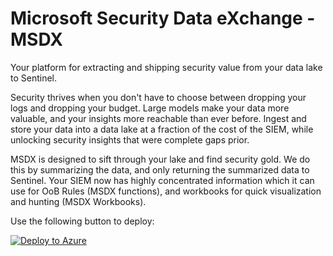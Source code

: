 # Microsoft Security Data eXchange - MSDX
Your platform for extracting and shipping security value from your data lake to Sentinel. 

Security thrives when you don't have to choose between dropping your logs and dropping your budget. Large models make your data more valuable, and your insights more reachable than ever before. Ingest and store your data into a data lake at a fraction of the cost of the SIEM, while unlocking security insights that were complete gaps prior.

MSDX is designed to sift through your lake and find security gold. We do this by summarizing the data, and only returning the summarized data to Sentinel. Your SIEM now has highly concentrated information which it can use for OoB Rules (MSDX functions), and workbooks for quick visualization and hunting (MSDX Workbooks). 

Use the following button to deploy:

[![Deploy to Azure](https://aka.ms/deploytoazurebutton)](https://portal.azure.com/#create/Microsoft.Template/uri/https%3A%2F%2Fraw.githubusercontent.com%2Fseyed-nouraie%2FMSDX%2Fmain%2FDeploy%2Fazuredeploy.json)
